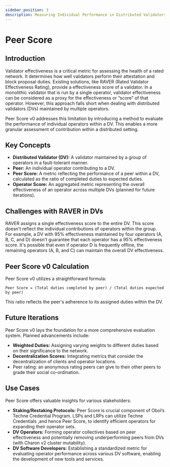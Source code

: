 ```yaml
---
sidebar_position: 3
description: Measuring Individual Performance in Distributed Validators
---
```


# Peer Score

## Introduction

Validator effectiveness is a critical metric for assessing the health of a rated network. It determines how well validators perform their attestation and block proposal duties. Existing solutions, like RAVER (Rated Validator Effectiveness Rating), provide a effectiveness score of a validator. In a monolithic validator that is run by a single operator, validator effectiveness can be considered as a proxy for the effectiveness or “score” of that operator. However, this approach falls short when dealing with distributed validators (DVs) maintained by multiple operators.

Peer Score v0 addresses this limitation by introducing a method to evaluate the performance of individual operators within a DV. This enables a more granular assessment of contribution within a distributed setting.

## Key Concepts

- **Distributed Validator (DV):** A validator maintained by a group of operators in a fault-tolerant manner.
- **Peer:** An individual operator contributing to a DV.
- **Peer Score:** A metric reflecting the performance of a peer within a DV, calculated as the ratio of completed duties to expected duties.
- **Operator Score:** An aggregated metric representing the overall effectiveness of an operator across multiple DVs (planned for future iterations).

## Challenges with RAVER in DVs

RAVER assigns a single effectiveness score to the entire DV. This score doesn't reflect the individual contributions of operators within the group. For example, a DV with 95% effectiveness maintained by four operators (A, B, C, and D) doesn't guarantee that each operator has a 95% effectiveness score. It's possible that even if operator D is frequently offline, the remaining operators (A, B, and C) can maintain the overall DV effectiveness.

## Peer Score v0 Calculation

Peer Score v0 utilizes a straightforward formula:

`Peer Score = (Total duties completed by peer) / (Total duties expected by peer)`

This ratio reflects the peer's adherence to its assigned duties within the DV.

## Future Iterations

Peer Score v0 lays the foundation for a more comprehensive evaluation system. Planned advancements include:

- **Weighted Duties:** Assigning varying weights to different duties based on their significance to the network.
- **Decentralization Scores:** Integrating metrics that consider the decentralization of clients and operator locations.
- Peer rating: an anonymous rating peers can give to their other peers to grade their social co-ordination.

## Use Cases

Peer Score offers valuable insights for various stakeholders:

- **Staking/Restaking Protocols:** Peer Score is crucial component of Obol’s Techne Credential Program. LSPs and LRPs can utilize Techne Credentials ,and hence Peer Score, to identify efficient operators for expanding their operator sets.
- **DV Operators:** Forming operator collectives based on peer effectiveness and potentially removing underperforming peers from DVs (with Charon v2 cluster mutability).
- **DV Software Developers:** Establishing a standardized metric for evaluating operator performance across various DV software, enabling the development of new tools and services.

